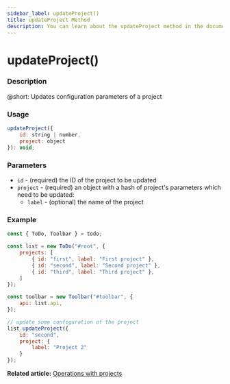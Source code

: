 ```yaml
---
sidebar_label: updateProject()
title: updateProject Method
description: You can learn about the updateProject method in the documentation of the DHTMLX JavaScript To Do List library. Browse developer guides and API reference, try out code examples and live demos, and download a free 30-day evaluation version of DHTMLX To Do List.
---
```


# updateProject()

### Description

@short: Updates configuration parameters of a project

### Usage

~~~js
updateProject({
    id: string | number,
    project: object
}): void;
~~~

### Parameters

- `id` - (required) the ID of the project to be updated
- `project` - (required) an object with a hash of project's parameters which need to be updated:
  - `label` - (optional) the name of the project

### Example

~~~js {16-21}
const { ToDo, Toolbar } = todo;

const list = new ToDo("#root", {
    projects: [
        { id: "first", label: "First project" },
        { id: "second", label: "Second project" },
        { id: "third", label: "Third project" },
    ]
});

const toolbar = new Toolbar("#toolbar", {
    api: list.api,
});

// update some configuration of the project
list.updateProject({
    id: "second",
    project: {
        label: "Project 2"
    }
});
~~~

**Related article:** [Operations with projects](guides/project_operations.md)
